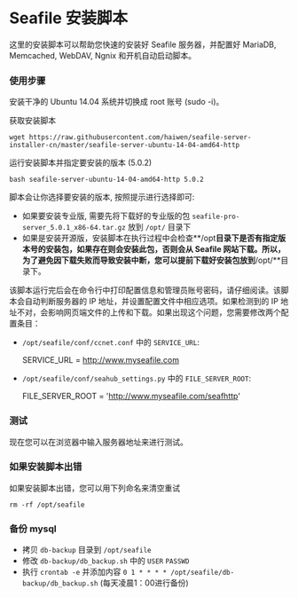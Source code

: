 # Seafile 安装脚本

这里的安装脚本可以帮助您快速的安装好 Seafile 服务器，并配置好 MariaDB, Memcached, WebDAV, Ngnix 和开机自动启动脚本。



### 使用步骤

安装干净的 Ubuntu 14.04 系统并切换成 root 账号 (sudo -i)。

获取安装脚本

```
wget https://raw.githubusercontent.com/haiwen/seafile-server-installer-cn/master/seafile-server-ubuntu-14-04-amd64-http
```

运行安装脚本并指定要安装的版本 (5.0.2)

```
bash seafile-server-ubuntu-14-04-amd64-http 5.0.2
```

脚本会让你选择要安装的版本, 按照提示进行选择即可:

* 如果要安装专业版, 需要先将下载好的专业版的包 `seafile-pro-server_5.0.1_x86-64.tar.gz` 放到 `/opt/` 目录下
* 如果是安装开源版，安装脚本在执行过程中会检查**/opt**目录下是否有指定版本号的安装包，如果存在则会安装此包，否则会从 Seafile 网站下载。所以，为了避免因下载失败而导致安装中断，您可以提前下载好安装包放到**/opt/**目录下。



该脚本运行完后会在命令行中打印配置信息和管理员账号密码，请仔细阅读。该脚本会自动判断服务器的 IP 地址，并设置配置文件中相应选项。如果检测到的 IP 地址不对，会影响网页端文件的上传和下载。如果出现这个问题，您需要修改两个配置条目：

- `/opt/seafile/conf/ccnet.conf` 中的 `SERVICE_URL`:

    SERVICE_URL = http://www.myseafile.com

- `/opt/seafile/conf/seahub_settings.py` 中的 `FILE_SERVER_ROOT`:

    FILE_SERVER_ROOT = 'http://www.myseafile.com/seafhttp'


### 测试

现在您可以在浏览器中输入服务器地址来进行测试。

### 如果安装脚本出错

如果安装脚本出错，您可以用下列命名来清空重试

```
rm -rf /opt/seafile
```
### 备份 mysql

* 拷贝 `db-backup` 目录到 `/opt/seafile`
* 修改 `db-backup/db_backup.sh` 中的 `USER` `PASSWD`
* 执行 `crontab -e` 并添加内容 `0 1 * * * * /opt/seafile/db-backup/db_backup.sh` (每天凌晨1：00进行备份)
